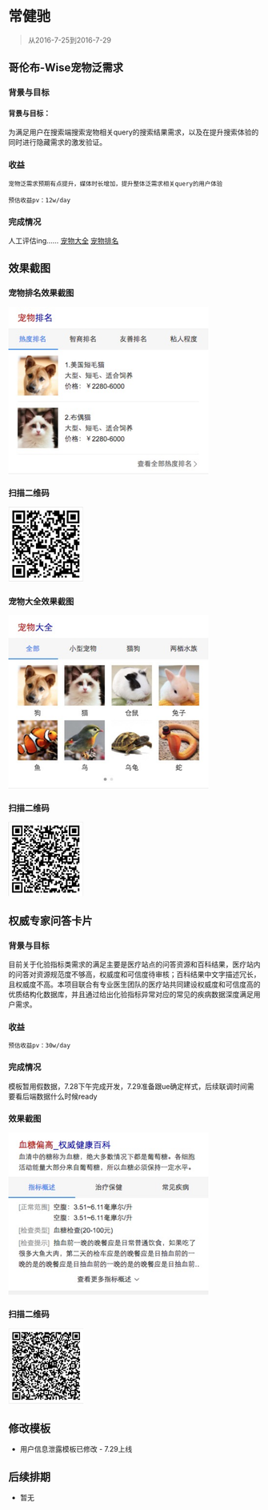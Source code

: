 # 常健驰

> 从2016-7-25到2016-7-29

## 哥伦布-Wise宠物泛需求

### 背景与目标

#### 背景与目标：
为满足用户在搜索端搜索宠物相关query的搜索结果需求，以及在提升搜索体验的同时进行隐藏需求的激发验证。

### 收益

    宠物泛需求预期有点提升，媒体时长增加，提升整体泛需求相关query的用户体验

    预估收益pv：12w/day

### 完成情况

人工评估ing…… [宠物大全](http://cp01-ala-fe-5.epc.baidu.com:8003/s?word=%E5%AE%A0%E7%89%A9&ts=3520229&t_kt=0&rsv_iqid=10595074176072590228&sa=ib&rsv_sug4=1900&ss=101&inputT=875) [宠物排名](http://cp01-ala-fe-5.epc.baidu.com:8003/s?word=%E7%8B%97&sid=108012&wiseus=10.195.230.23)

## 效果截图

### 宠物排名效果截图
<img src="./img/v_changjianchi/pm.png" width="400">

### 扫描二维码

<img src="./img/v_changjianchi/pmewm.png" width="150">

### 宠物大全效果截图
<img src="./img/v_changjianchi/dq.png" width="400">

### 扫描二维码

<img src="./img/v_changjianchi/dqewm.png" width="150">

## 权威专家问答卡片

### 背景与目标

目前关于化验指标类需求的满足主要是医疗站点的问答资源和百科结果，医疗站内的问答对资源规范度不够高，权威度和可信度待审核；百科结果中文字描述冗长，且权威度不高。本项目联合有专业医生团队的医疗站共同建设权威度和可信度高的优质结构化数据库，并且通过给出化验指标异常对应的常见的疾病数据深度满足用户需求。

### 收益

    预估收益pv：30w/day

### 完成情况

模板暂用假数据，7.28下午完成开发，7.29准备跟ue确定样式，后续联调时间需要看后端数据什么时候ready

### 效果截图

<img src="./img/v_changjianchi/yl.png" width="400">

### 扫描二维码

<img src="./img/v_changjianchi/ylewm.png" width="150">

## 修改模板

* 用户信息泄露模板已修改 - 7.29上线

## 后续排期

* 暂无
